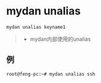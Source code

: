 # mydan unalias
```
mydan unalias keyname1
```
> * mydan内部使用的unalias

## 例
```
root@feng-pc:~# mydan unalias ssh
```